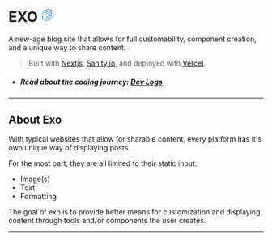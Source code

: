 # EXO <img src="/public/apple-touch-icon.png" width="27.5px" alt="exo" />

A new-age blog site that allows for full customability, component creation, and a unique way to share content.

> Built with [Nextjs](https://nextjs.org), [Sanity.io](https://sanity.io), and deployed with [Vercel](https://vercel.com).

- ##### Read about the coding journey: **[Dev Logs](/DEV-LOGS.md)**

---

## About Exo

With typical websites that allow for sharable content, every platform has it's own unique way of displaying posts.

For the most part, they are all limited to their static input:
- Image(s)
- Text
- Formatting

The goal of exo is to provide better means for customization and displaying content through tools and/or components the user creates.

---

